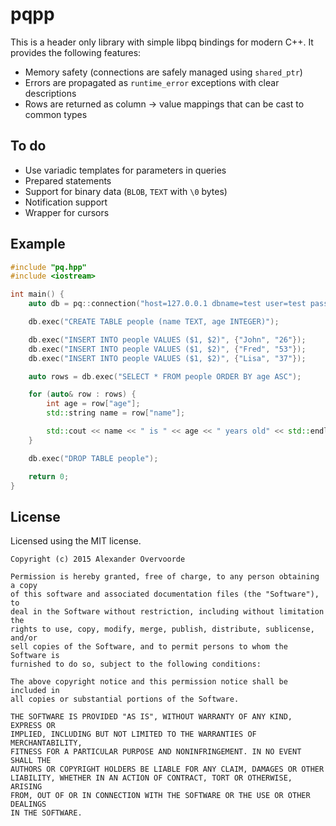 pqpp
====

This is a header only library with simple libpq bindings for modern C++. It
provides the following features:

* Memory safety (connections are safely managed using `shared_ptr`)
* Errors are propagated as `runtime_error` exceptions with clear descriptions
* Rows are returned as column -> value mappings that can be cast to common types

To do
-----

* Use variadic templates for parameters in queries
* Prepared statements
* Support for binary data (`BLOB`, `TEXT` with `\0` bytes)
* Notification support
* Wrapper for cursors

Example
-------

```c++
#include "pq.hpp"
#include <iostream>

int main() {
    auto db = pq::connection("host=127.0.0.1 dbname=test user=test password=test");

    db.exec("CREATE TABLE people (name TEXT, age INTEGER)");

    db.exec("INSERT INTO people VALUES ($1, $2)", {"John", "26"});
    db.exec("INSERT INTO people VALUES ($1, $2)", {"Fred", "53"});
    db.exec("INSERT INTO people VALUES ($1, $2)", {"Lisa", "37"});

    auto rows = db.exec("SELECT * FROM people ORDER BY age ASC");

    for (auto& row : rows) {
        int age = row["age"];
        std::string name = row["name"];

        std::cout << name << " is " << age << " years old" << std::endl;
    }

    db.exec("DROP TABLE people");

    return 0;
}
```

License
-------

Licensed using the MIT license.

    Copyright (c) 2015 Alexander Overvoorde

    Permission is hereby granted, free of charge, to any person obtaining a copy
    of this software and associated documentation files (the "Software"), to
    deal in the Software without restriction, including without limitation the
    rights to use, copy, modify, merge, publish, distribute, sublicense, and/or
    sell copies of the Software, and to permit persons to whom the Software is
    furnished to do so, subject to the following conditions:

    The above copyright notice and this permission notice shall be included in
    all copies or substantial portions of the Software.

    THE SOFTWARE IS PROVIDED "AS IS", WITHOUT WARRANTY OF ANY KIND, EXPRESS OR
    IMPLIED, INCLUDING BUT NOT LIMITED TO THE WARRANTIES OF MERCHANTABILITY,
    FITNESS FOR A PARTICULAR PURPOSE AND NONINFRINGEMENT. IN NO EVENT SHALL THE
    AUTHORS OR COPYRIGHT HOLDERS BE LIABLE FOR ANY CLAIM, DAMAGES OR OTHER
    LIABILITY, WHETHER IN AN ACTION OF CONTRACT, TORT OR OTHERWISE, ARISING
    FROM, OUT OF OR IN CONNECTION WITH THE SOFTWARE OR THE USE OR OTHER DEALINGS
    IN THE SOFTWARE.
